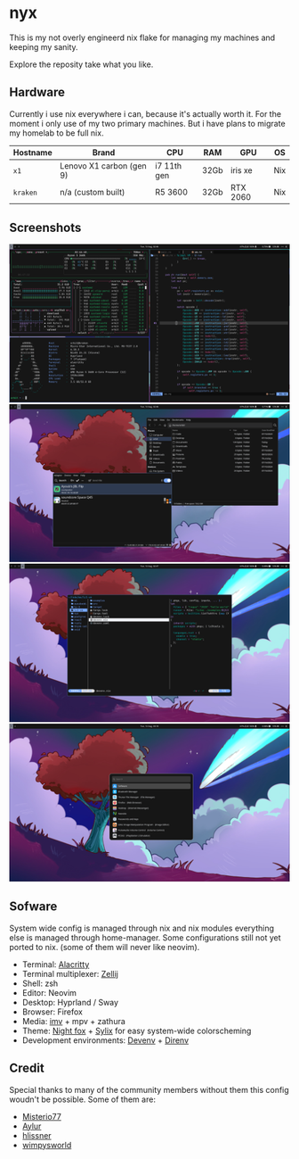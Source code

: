 # nyx

This is my not overly engineerd nix flake for managing my machines and keeping my sanity.

Explore the reposity take what you like.

## Hardware

Currently i use nix everywhere i can, because it's actually worth it. For the moment i only use of my two primary machines. But i have plans to migrate my homelab to be full nix.

| Hostname | Brand                    | CPU         | RAM  | GPU      | OS  |
| -------- | ------------------------ | ----------- | ---- | -------- | --- |
| `x1`     | Lenovo X1 carbon (gen 9) | i7 11th gen | 32Gb | iris xe  | Nix |
| `kraken` | n/a (custom built)       | R5 3600     | 32Gb | RTX 2060 | Nix |

## Screenshots

![Terminal](/assets/images/doc/primary.png)
![GUI file manager](/assets/images/doc/gui-file-manager.png)
![TUI file manager](/assets/images/doc/tui-file-manager.png)
![Application Launcher](/assets/images/doc/application-launcher.png)

## Sofware

System wide config is managed through nix and nix modules everything else is managed through home-manager. Some configurations still not yet ported to nix. (some of them will never like neovim).

- Terminal: [Alacritty](https://github.com/alacritty/alacritty)
- Terminal multiplexer: [Zellij](https://github.com/zellij-org/zellij)
- Shell: zsh
- Editor: Neovim
- Desktop: Hyprland / Sway
- Browser: Firefox
- Media: [imv](https://sr.ht/~exec64/imv/) + mpv + zathura
- Theme: [Night fox](https://github.com/EdenEast/nightfox.nvim/blob/main/extra/carbonfox/base16.yaml) + [Sylix](https://github.com/danth/stylix) for easy system-wide colorscheming
- Development environments: [Devenv](https://github.com/cachix/devenv) + [Direnv](https://github.com/nix-community/nix-direnv)

## Credit

Special thanks to many of the community members without them this config woudn't be possible. Some of them are:

- [Misterio77](https://github.com/Misterio77/nix-config)
- [Aylur](https://github.com/Aylur/dotfiles)
- [hlissner](https://github.com/hlissner/dotfiles)
- [wimpysworld](https://github.com/wimpysworld/nix-config)
